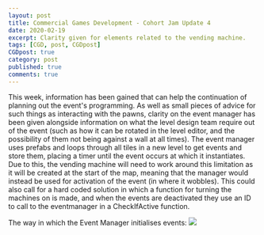 ```yaml
---
layout: post
title: Commercial Games Development - Cohort Jam Update 4
date: 2020-02-19
excerpt: Clarity given for elements related to the vending machine.
tags: [CGD, post, CGDpost]
CGDpost: true
category: post
published: true
comments: true
--- 
```

This week, information has been gained that can help the continuation of planning out the event's programming. As well as small pieces of advice for such things as interacting with the pawns, clarity on the event manager has been given alongside information on what the level design team require out of the event (such as how it can be rotated in the level editor, and the possibility of them not being against a wall at all times). The event manager uses prefabs and loops through all tiles in a new level to get events and store them, placing a timer until the event occurs at which it instantiates. Due to this, the vending machine will need to work around this limitation as it will be created at the start of the map, meaning that the manager would instead be used for activation of the event (in where it wobbles). This could also call for a hard coded solution in which a function for turning the machines on is made, and when the events are deactivated they use an ID to call to the eventmanager in a CheckIfActive function.

The way in which the Event Manager initialises events:
<a href="https://i.imgur.com/mOOZPKw.png"><img src="https://i.imgur.com/mOOZPKw.png"></a>